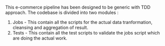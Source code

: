 This e-commerce pipeline has been designed to be generic with TDD approach. 
The codebase is divided into two modules :
  1. Jobs - This contain all the scripts for the actual data tranformation, cleansing and aggregation of result.
  2. Tests - This contain all the test scripts to validate the jobs script which are doing the actual work.
